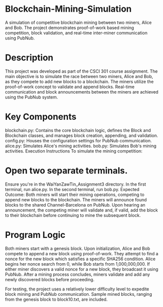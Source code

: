 # Blockchain-Mining-Simulation

A simulation of competitive blockchain mining between two miners, Alice and Bob. The project demonstrates proof-of-work based mining competition, block validation, and real-time inter-miner communication using PubNub.

# Description
This project was developed as part of the CSCI 301 course assignment. The main objective is to simulate the race between two miners, Alice and Bob, as they compete to add new blocks to a blockchain. The miners utilize the proof-of-work concept to validate and append blocks. Real-time communication and block announcements between the miners are achieved using the PubNub system.

# Key Components
blockchain.py: Contains the core blockchain logic, defines the Block and Blockchain classes, and manages block creation, appending, and validation.
config.py: Houses the configuration settings for PubNub communication.
alice.py: Simulates Alice's mining activities.
bob.py: Simulates Bob's mining activities.
Execution Instructions
To simulate the mining competition:

# Open two separate terminals.
Ensure you're in the WaiYanZawTin_Assignment3 directory.
In the first terminal, run alice.py.
In the second terminal, run bob.py.
Expected Outcome: Both miners will start their mining operations, competing to append new blocks to the blockchain. The miners will announce found blocks to the shared Channel-Barcelona on PubNub. Upon hearing an announcement, the competing miner will validate and, if valid, add the block to their blockchain before continuing to mine the subsequent block.

# Program Logic
Both miners start with a genesis block. Upon initialization, Alice and Bob compete to append a new block using proof-of-work. They attempt to find a nonce for the new block which satisfies a specific SHA256 condition. Alice begins her nonce search from 0, while Bob starts from 1,000,000,000. If either miner discovers a valid nonce for a new block, they broadcast it using PubNub. After a mining process concludes, miners validate and add any newly discovered blocks before proceeding.

For testing, the project uses a relatively lower difficulty level to expedite block mining and PubNub communication. Sample mined blocks, ranging from the genesis block to block10.txt, are included.